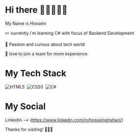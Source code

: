 # Hi there 👋🏻👨🏻‍💻

My Name is Hossein 

✏️ currently i'm learning C# with focus of Backend Development 

🌱 Passion and curious about tech world

🔅 love to join a team for more experience

# My Tech Stack
![HTML5](https://img.shields.io/badge/-HTML5-05122A?style=flat&logo=HTML5)&nbsp;
![CSS3](https://img.shields.io/badge/-CSS3-05122A?style=flat&logo=CSS3&logoColor=1572B6)&nbsp;
![C#](https://img.shields.io/badge/c%23-%23239120.svg?style=for-the-badge&logo=c-sharp&logoColor=white)

# My Social
Linkedin --> (https://www.linkedin.com/in/hosseinghahari/)




Thanks for visiting! 🙏🏻🌺
